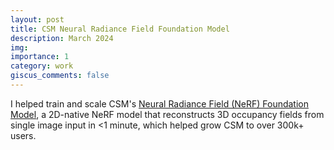 ```yaml
---
layout: post
title: CSM Neural Radiance Field Foundation Model
description: March 2024
img:
importance: 1
category: work
giscus_comments: false
---
```


I helped train and scale CSM's [Neural Radiance Field (NeRF) Foundation Model](https://www.csm.ai/blog/image-to-3d-in-seconds-is-now-better-than-ever), a 2D-native NeRF model that reconstructs 3D occupancy fields from single image input in <1 minute, which helped grow CSM to over 300k+ users.
